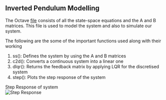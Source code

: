 ## Inverted Pendulum Modelling
The Octave [file](.\Inverted_Pendulum_modelling\Inverted_Pendulum.m) consists of all the state-space equations and the A and B matrices. This file is used to model the system and also to simulate our system.

The following are the some of the important functions used along with their working
1. ss(): Defines the system by using the A and B matrices
2. c2d(): Converts a continuous system into a linear one
3. dlqr(): Returns the feedback matrix by applying LQR for the discretised system
4. step(): Plots the step response of the system
   
Step Response of system <br>
![Step Response](.\Notes\../Notes/Vedant/assets/step_response.png)


